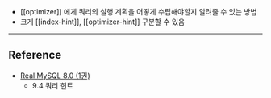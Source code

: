 - [[optimizer]] 에게 쿼리의 실행 계획을 어떻게 수립해야할지 알려줄 수 있는 방법
- 크게 [[index-hint]],  [[optimizer-hint]]  구분할 수 있음

---
## Reference
 -  [Real MySQL 8.0 (1권)](https://product.kyobobook.co.kr/detail/S000001766482)
	- 9.4 쿼리 힌트